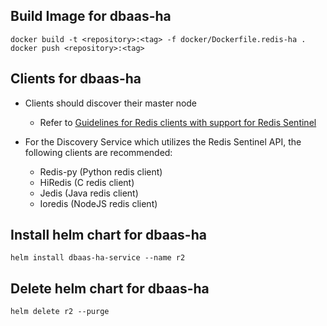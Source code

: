 Build Image for dbaas-ha
------------------------
```
docker build -t <repository>:<tag> -f docker/Dockerfile.redis-ha .
docker push <repository>:<tag>
```

Clients for dbaas-ha
--------------------
* Clients should discover their master node
  - Refer to [Guidelines for Redis clients with support for Redis Sentinel](
   https://redis.io/topics/sentinel-clients)

* For the Discovery Service which utilizes the Redis Sentinel API, the following clients are recommended:
  - Redis-py (Python redis client)
  - HiRedis (C redis client)
  - Jedis (Java redis client)
  - Ioredis (NodeJS redis client)


Install helm chart for dbaas-ha
-------------------------------
```
helm install dbaas-ha-service --name r2
```

Delete helm chart for dbaas-ha
------------------------------
```
helm delete r2 --purge
```


